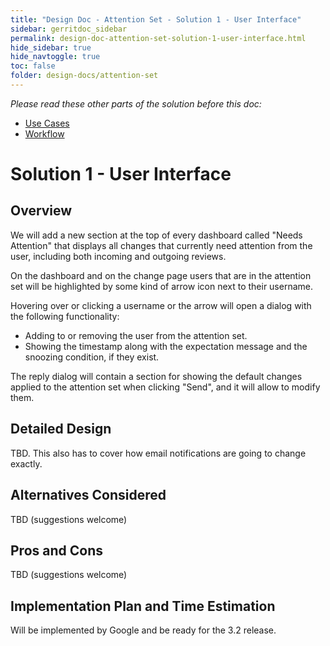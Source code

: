 ```yaml
---
title: "Design Doc - Attention Set - Solution 1 - User Interface"
sidebar: gerritdoc_sidebar
permalink: design-doc-attention-set-solution-1-user-interface.html
hide_sidebar: true
hide_navtoggle: true
toc: false
folder: design-docs/attention-set
---
```


*Please read these other parts of the solution before this doc:*

*   [Use Cases](use-cases.md)
*   [Workflow](solution-1-workflow.md)

# Solution 1 - User Interface

## <a id="overview">Overview

We will add a new section at the top of every dashboard called "Needs Attention" that displays all
changes that currently need attention from the user, including both incoming and outgoing reviews.

On the dashboard and on the change page users that are in the attention set will be highlighted by
some kind of arrow icon next to their username.

Hovering over or clicking a username or the arrow will open a dialog with the following
functionality:

*   Adding to or removing the user from the attention set.
*   Showing the timestamp along with the expectation message and the snoozing condition, if they
    exist.
    
The reply dialog will contain a section for showing the default changes applied to the attention
set when clicking "Send", and it will allow to modify them. 

## <a id="detailed-design">Detailed Design

TBD. This also has to cover how email notifications are going to change exactly.

## <a id="alternatives-considered">Alternatives Considered

TBD (suggestions welcome)

## <a id="pros-and-cons">Pros and Cons

TBD (suggestions welcome)

## <a id="implementation">Implementation Plan and Time Estimation

Will be implemented by Google and be ready for the 3.2 release.
